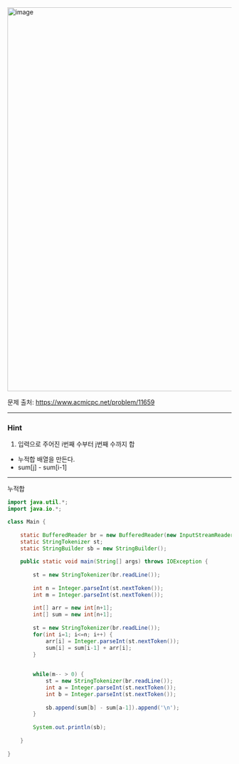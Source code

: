 <img width="901" height="861" alt="image" src="https://github.com/user-attachments/assets/d2a607d0-7062-4104-a3d8-b553e1eec5c4" />


문제 출처: https://www.acmicpc.net/problem/11659

---

### Hint

1.  입력으로 주어진 i번째 수부터 j번째 수까지 합
- 누적합 배열을 만든다.
- sum[j] - sum[i-1]

---

누적합

```java
import java.util.*;
import java.io.*;

class Main {
    
    static BufferedReader br = new BufferedReader(new InputStreamReader(System.in));
    static StringTokenizer st;
    static StringBuilder sb = new StringBuilder();
    
    public static void main(String[] args) throws IOException {
        
        st = new StringTokenizer(br.readLine());
        
        int n = Integer.parseInt(st.nextToken());
        int m = Integer.parseInt(st.nextToken());
        
        int[] arr = new int[n+1];
        int[] sum = new int[n+1];
        
        st = new StringTokenizer(br.readLine());
        for(int i=1; i<=n; i++) {
            arr[i] = Integer.parseInt(st.nextToken());
            sum[i] = sum[i-1] + arr[i];
        }
        
        
        while(m-- > 0) {
            st = new StringTokenizer(br.readLine());
            int a = Integer.parseInt(st.nextToken());
            int b = Integer.parseInt(st.nextToken());
            
            sb.append(sum[b] - sum[a-1]).append('\n');
        }
        
        System.out.println(sb);
        
    }
    
}
```
